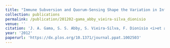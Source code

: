 ```yaml
---
title: "Immune Subversion and Quorum-Sensing Shape the Variation in Infectious Dose among Bacterial Pathogens"
collection: publications
permalink: /publication/201202-gama_abby_vieira-silva_dionisio
venue: ''
citation: 'J. A. Gama, S. S. Abby, S. Vieira-Silva, F. Dionisio <i>et al.</i>. <b>Immune Subversion and Quorum-Sensing Shape the Variation in Infectious Dose among Bacterial Pathogens</b>, <i>PLoS Pathogens,</i> February 2012'
year: '2012'
paperurl: 'https://dx.plos.org/10.1371/journal.ppat.1002503'
---
```

